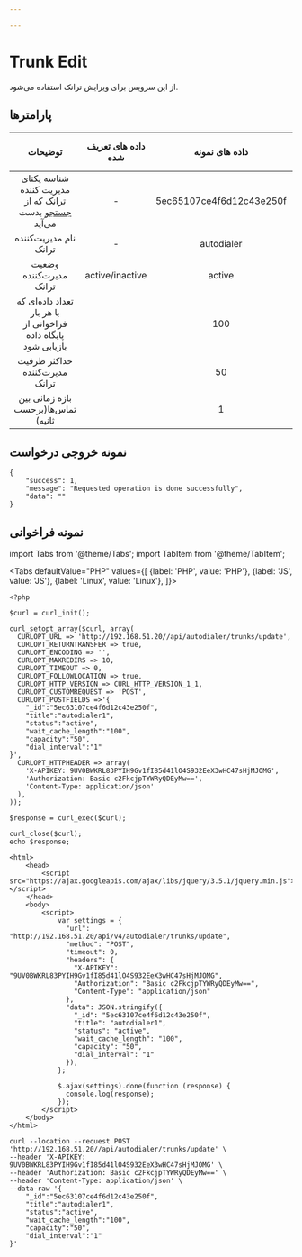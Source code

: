 ```yaml
---

---
```

# Trunk Edit

از این سرویس برای ویرایش ترانک استفاده می‌شود.

## پارامتر‌ها
|                            توضیحات                            | داده های تعریف شده |      داده های نمونه      | پارامترهای ضروری[**]/منطقی[*] |     پارامترها     |
|:-------------------------------------------------------------:|:------------------:|:------------------------:|:----------------------:|:-----------------:|
|     شناسه یکتای مدیریت کننده ترانک که از [جستجو](/docs/api/autodialer_api/trunk_manager/trunk_manager_search) بدست می‌آید     |          -         | 5ec65107ce4f6d12c43e250f |           **           |        _id        |
|                     نام مدیریت‌کننده ترانک                     |          -         |        autodialer        |            *           |       title       |
|                     وضعیت مدیرت‌کننده ترانک                    |   active/inactive  |          active          |            *           |       status      |
| تعداد داده‌ای که با هر بار فراخوانی از پایگاه داده بازیابی شود |                    |            100           |            *           | wait_cache_length |
|                 حداکثر ظرفیت مدیرت‌کننده ترانک                 |                    |            50            |            *           |      capacity     |
|               بازه زمانی بین تماس‌ها(برحسب ثانیه)              |                    |             1            |            *           |   dial_interval   |

## نمونه خروجی درخواست

```shell
{
    "success": 1,
    "message": "Requested operation is done successfully",
    "data": ""
}
```


## نمونه فراخوانی

import Tabs from '@theme/Tabs';
import TabItem from '@theme/TabItem';

<Tabs
    defaultValue="PHP"
    values={[
        {label: 'PHP', value: 'PHP'},
        {label: 'JS', value: 'JS'},
		{label: 'Linux', value: 'Linux'},
    ]}>
<TabItem value="PHP">


	<?php

	$curl = curl_init();

	curl_setopt_array($curl, array(
	  CURLOPT_URL => 'http://192.168.51.20//api/autodialer/trunks/update',
	  CURLOPT_RETURNTRANSFER => true,
	  CURLOPT_ENCODING => '',
	  CURLOPT_MAXREDIRS => 10,
	  CURLOPT_TIMEOUT => 0,
	  CURLOPT_FOLLOWLOCATION => true,
	  CURLOPT_HTTP_VERSION => CURL_HTTP_VERSION_1_1,
	  CURLOPT_CUSTOMREQUEST => 'POST',
	  CURLOPT_POSTFIELDS =>'{
		"_id":"5ec63107ce4f6d12c43e250f",
		"title":"autodialer1",
		"status":"active",
		"wait_cache_length":"100",
		"capacity":"50",
		"dial_interval":"1"
	}',
	  CURLOPT_HTTPHEADER => array(
		'X-APIKEY: 9UV0BWKRL83PYIH9Gv1fI85d41lO4S932EeX3wHC47sHjMJOMG',
		'Authorization: Basic c2FkcjpTYWRyQDEyMw==',
		'Content-Type: application/json'
	  ),
	));

	$response = curl_exec($curl);

	curl_close($curl);
	echo $response;



</TabItem>
<TabItem value="JS">

	
	<html>
		<head>
			<script src="https://ajax.googleapis.com/ajax/libs/jquery/3.5.1/jquery.min.js"></script>
		</head>
		<body>
			<script>
				var settings = {
				  "url": "http://192.168.51.20/api/v4/autodialer/trunks/update",
				  "method": "POST",
				  "timeout": 0,
				  "headers": {
					"X-APIKEY": "9UV0BWKRL83PYIH9Gv1fI85d41lO4S932EeX3wHC47sHjMJOMG",
					"Authorization": "Basic c2FkcjpTYWRyQDEyMw==",
					"Content-Type": "application/json"
				  },
				  "data": JSON.stringify({
					"_id": "5ec63107ce4f6d12c43e250f",
					"title": "autodialer1",
					"status": "active",
					"wait_cache_length": "100",
					"capacity": "50",
					"dial_interval": "1"
				  }),
				};

				$.ajax(settings).done(function (response) {
				  console.log(response);
				});
			</script>
		</body>
	</html>
	

</TabItem>
<TabItem value="Linux">

	curl --location --request POST 'http://192.168.51.20//api/autodialer/trunks/update' \
	--header 'X-APIKEY: 9UV0BWKRL83PYIH9Gv1fI85d41lO4S932EeX3wHC47sHjMJOMG' \
	--header 'Authorization: Basic c2FkcjpTYWRyQDEyMw==' \
	--header 'Content-Type: application/json' \
	--data-raw '{
		"_id":"5ec63107ce4f6d12c43e250f",
		"title":"autodialer1",
		"status":"active",
		"wait_cache_length":"100",
		"capacity":"50",
		"dial_interval":"1"
	}'
	
</TabItem>
</Tabs>

